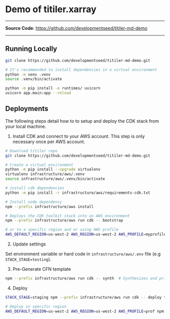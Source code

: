 # Demo of titiler.xarray

---

**Source Code**: <a href="https://github.com/developmentseed/titiler-md-demo" target="_blank">https://github.com/developmentseed/titiler-md-demo</a>

---

## Running Locally

```bash
git clone https://github.com/developmentseed/titiler-md-demo.git

# It's recommended to install dependencies in a virtual environment
python -m venv .venv
source .venv/bin/activate

python -m pip install -e runtimes/ uvicorn
uvicorn app.main:app --reload
```

## Deployments

The following steps detail how to to setup and deploy the CDK stack from your local machine.

1. Install CDK and connect to your AWS account. This step is only necessary once per AWS account.

```bash
# Download titiler repo
git clone https://github.com/developmentseed/titiler-md-demo.git

# Create a virtual environment
python -m pip install --upgrade virtualenv
virtualenv infrastructure/aws/.venv
source infrastructure/aws/.venv/bin/activate

# install cdk dependencies
python -m pip install -r infrastructure/aws/requirements-cdk.txt

# Install node dependency
npm --prefix infrastructure/aws install

# Deploys the CDK toolkit stack into an AWS environment
npm --prefix infrastructure/aws run cdk -- bootstrap

# or to a specific region and or using AWS profile
AWS_DEFAULT_REGION=us-west-2 AWS_REGION=us-west-2 AWS_PROFILE=myprofile npm --prefix infrastructure/aws run cdk -- bootstrap
```

2. Update settings

Set environment variable or hard code in `infrastructure/aws/.env` file (e.g `STACK_STAGE=testing`).

3. Pre-Generate CFN template

```bash
npm --prefix infrastructure/aws run cdk -- synth  # Synthesizes and prints the CloudFormation template for this stack
```

4. Deploy

```bash
STACK_STAGE=staging npm --prefix infrastructure/aws run cdk -- deploy titiler-multidim-staging

# Deploy in specific region
AWS_DEFAULT_REGION=us-west-2 AWS_REGION=us-west-2 AWS_PROFILE=prof npm --prefix infrastructure/aws run cdk -- deploy titiler-multidim-production
```
